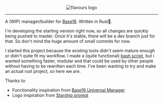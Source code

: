 <p align="center">
  <img src="https://raw.githubusercontent.com/Misterio77/flavours/master/logo.svg" alt="flavours logo"/>
</p>

---

A (WIP) manager/builder for [Base16](https://github.com/chriskempson/base16). Written in Rust🦀.

I'm developing the starting version right now, so all changes are quickly being pushed to master. Once it's stable, there will be a dev branch just for that. So don't mind the huge amount of small commits for now.

I started this project because the existing tools didn't seem mature enough or didn't quite fit my workflow.
I made a (quite functional) [bash script](https://gist.github.com/Misterio77/925243bdf3e7ce1f23654507e5326f7a), but i wanted something faster, modular and that could be used by other people without having to be rewritten each time. I've been wanting to try and make an actual rust project, so here we are.

Thanks to:
- Functionality inspiration from [Base16 Universal Manager](https://github.com/pinpox/base16-universal-manager).
- Logo inspiration from [Starship prompt](https://starship.rs)
